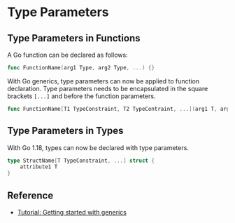 # Type Parameters

## Type Parameters in Functions

A Go function can be declared as follows:

```go
func FunctionName(arg1 Type, arg2 Type, ...) {}
```

With Go generics, type parameters can now be applied to function declaration. Type parameters needs to be encapsulated in the square brackets `[...]` and before the function parameters.

```go
func FunctionName[T1 TypeConstraint, T2 TypeContraint, ...](arg1 T, arg2 T,...) {}
```

## Type Parameters in Types

With Go 1.18, types can now be declared with type parameters.

```go
type StructName[T TypeConstraint, ...] struct {
	attribute1 T
}
```

## Reference

* [Tutorial: Getting started with generics](https://go.dev/doc/tutorial/generics)
